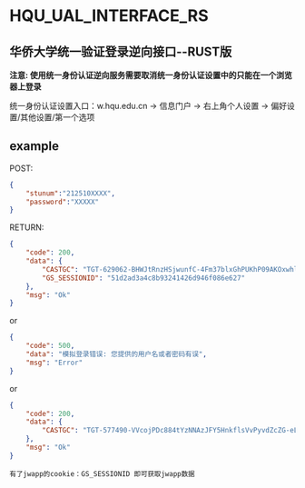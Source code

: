 # HQU_UAL_INTERFACE_RS

## 华侨大学统一验证登录逆向接口--RUST版

**注意: 使用统一身份认证逆向服务需要取消统一身份认证设置中的只能在一个浏览器上登录**

统一身份认证设置入口：w.hqu.edu.cn -> 信息门户 -> 右上角个人设置 -> 偏好设置/其他设置/第一个选项

## example

POST:

```json
{
    "stunum":"212510XXXX",
    "password":"XXXXX"
}
```

RETURN:

```json
{
    "code": 200,
    "data": {
        "CASTGC": "TGT-629062-BHWJtRnzHSjwunfC-4Fm37blxGhPUKhP09AKOxwhlXripvQvpwyPYtjO4JdCu3Cf6O4tpl-Euler",
        "GS_SESSIONID": "51d2ad3a4c8b93241426d946f086e627"
    },
    "msg": "Ok"
}
```

or

```json
{
    "code": 500,
    "data": "模拟登录错误: 您提供的用户名或者密码有误",
    "msg": "Error"
}
```

or

```json
{
    "code": 200,
    "data": {
        "CASTGC": "TGT-577490-VVcojPDc884tYzNNAzJFY5HnkflsVvPyvdZcZG-eLz6q2qQ3dJ8MX1PTUJ3p8HjJ-RYtpl-Euler"
    },
    "msg": "Ok"
}
```

`有了jwapp的cookie：GS_SESSIONID 即可获取jwapp数据`

